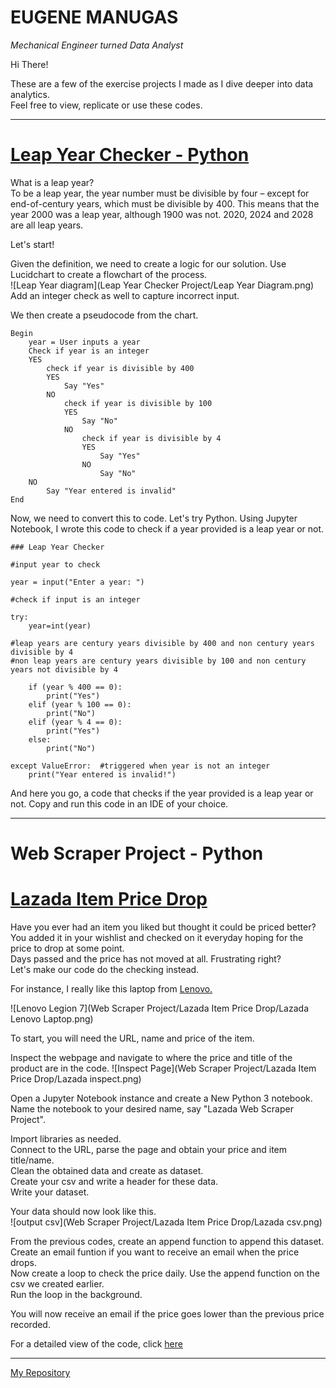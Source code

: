# **EUGENE MANUGAS**
*Mechanical Engineer turned Data Analyst*



Hi There! 

These are a few of the exercise projects I made as I dive deeper into data analytics.   
Feel free to view, replicate or use these codes. 

-------------------------------------------------------------------------------------------------------------------------------------------------------------------

# [Leap Year Checker - Python](https://github.com/eugenemanugas/Portfolio/blob/a0e74b2ce080fcd6444eb507bdd42ef05f88d0f8/Leap%20Year%20Checker%20Project/Leap%20Year%20-%20Python.ipynb)
What is a leap year?   
To be a leap year, the year number must be divisible by four – except for end-of-century years, which must be divisible by 400. This means that the year 2000 was a leap year, although 1900 was not. 2020, 2024 and 2028 are all leap years.

Let's start!

Given the definition, we need to create a logic for our solution.
Use Lucidchart to create a flowchart of the process.   
![Leap Year diagram](Leap Year Checker Project/Leap Year Diagram.png)
Add an integer check as well to capture incorrect input.   

We then create a pseudocode from the chart.   
```
Begin
    year = User inputs a year
    Check if year is an integer
    YES
        check if year is divisible by 400
        YES
            Say "Yes"
        NO
            check if year is divisible by 100
            YES
                Say "No"
            NO
                check if year is divisible by 4
                YES
                    Say "Yes"
                NO
                    Say "No"
    NO
        Say "Year entered is invalid"
End
```

Now, we need to convert this to code. Let's try Python.
Using Jupyter Notebook, I wrote this code to check if a year provided is a leap year or not.
```
### Leap Year Checker

#input year to check

year = input("Enter a year: ")

#check if input is an integer

try:
    year=int(year)

#leap years are century years divisible by 400 and non century years divisible by 4
#non leap years are century years divisible by 100 and non century years not divisible by 4

    if (year % 400 == 0):
        print("Yes")
    elif (year % 100 == 0):
        print("No")
    elif (year % 4 == 0):
        print("Yes")
    else:
        print("No")

except ValueError:  #triggered when year is not an integer
    print("Year entered is invalid!")
```

And here you go, a code that checks if the year provided is a leap year or not.
Copy and run this code in an IDE of your choice.

-------------------------------------------------------------------------------------------------------------------------------------------------------------------


# Web Scraper Project - Python
# [Lazada Item Price Drop](https://github.com/eugenemanugas/Portfolio/blob/a0e74b2ce080fcd6444eb507bdd42ef05f88d0f8/Web%20Scraper%20Project/Lazada%20Item%20Price%20Drop/%20Lazada%20Web%20Scraper%20Project.ipynb)
Have you ever had an item you liked but thought it could be priced better?   
You added it in your wishlist and checked on it everyday hoping for the price to drop at some point.   
Days passed and the price has not moved at all. Frustrating right?   
Let's make our code do the checking instead.

For instance, I really like this laptop from [Lenovo.](https://www.lazada.com.ph/products/lenovo-legion-7-r9000k-rtx-3080-16-inch-r9-5900hx-32gb-ram-1tb-2tb-ssd-25k-165hz-i2704888578-s12925837644.html?)

![Lenovo Legion 7](Web Scraper Project/Lazada Item Price Drop/Lazada Lenovo Laptop.png)

To start, you will need the URL, name and price of the item.

Inspect the webpage and navigate to where the price and title of the product are in the code.
![Inspect Page](Web Scraper Project/Lazada Item Price Drop/Lazada inspect.png)

Open a Jupyter Notebook instance and create a New Python 3 notebook.   
Name the notebook to your desired name, say "Lazada Web Scraper Project".

Import libraries as needed.   
Connect to the URL, parse the page and obtain your price and item title/name.   
Clean the obtained data and create as dataset.   
Create your csv and write a header for these data.   
Write your dataset.   

Your data should now look like this.   
![output csv](Web Scraper Project/Lazada Item Price Drop/Lazada csv.png)

From the previous codes, create an append function to append this dataset.   
Create an email funtion if you want to receive an email when the price drops.    
Now create a loop to check the price daily. Use the append function on the csv we created earlier.   
Run the loop in the background.   

You will now receive an email if the price goes lower than the previous price recorded.

For a detailed view of the code, click [here](https://github.com/eugenemanugas/Portfolio/blob/a0e74b2ce080fcd6444eb507bdd42ef05f88d0f8/Web%20Scraper%20Project/Lazada%20Item%20Price%20Drop/%20Lazada%20Web%20Scraper%20Project.ipynb)

-------------------------------------------------------------------------------------------------------------------------------------------------------------------




[My Repository](https://github.com/eugenemanugas/euman.git)

